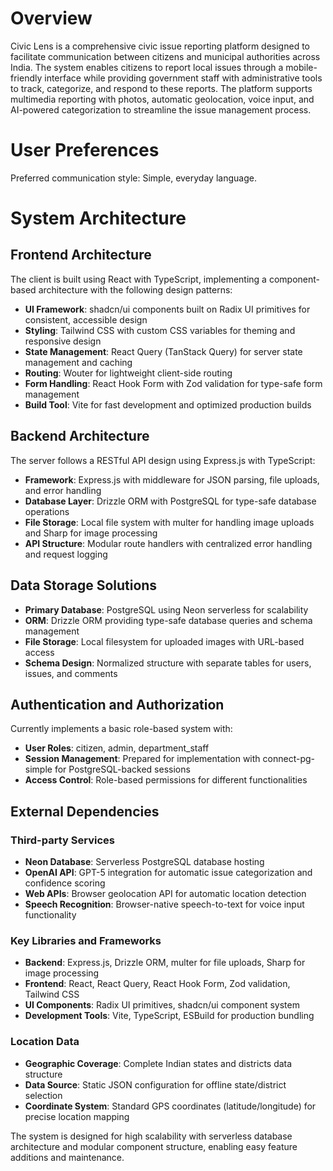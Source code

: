 # Overview

Civic Lens is a comprehensive civic issue reporting platform designed to facilitate communication between citizens and municipal authorities across India. The system enables citizens to report local issues through a mobile-friendly interface while providing government staff with administrative tools to track, categorize, and respond to these reports. The platform supports multimedia reporting with photos, automatic geolocation, voice input, and AI-powered categorization to streamline the issue management process.

# User Preferences

Preferred communication style: Simple, everyday language.

# System Architecture

## Frontend Architecture
The client is built using React with TypeScript, implementing a component-based architecture with the following design patterns:
- **UI Framework**: shadcn/ui components built on Radix UI primitives for consistent, accessible design
- **Styling**: Tailwind CSS with custom CSS variables for theming and responsive design
- **State Management**: React Query (TanStack Query) for server state management and caching
- **Routing**: Wouter for lightweight client-side routing
- **Form Handling**: React Hook Form with Zod validation for type-safe form management
- **Build Tool**: Vite for fast development and optimized production builds

## Backend Architecture
The server follows a RESTful API design using Express.js with TypeScript:
- **Framework**: Express.js with middleware for JSON parsing, file uploads, and error handling
- **Database Layer**: Drizzle ORM with PostgreSQL for type-safe database operations
- **File Storage**: Local file system with multer for handling image uploads and Sharp for image processing
- **API Structure**: Modular route handlers with centralized error handling and request logging

## Data Storage Solutions
- **Primary Database**: PostgreSQL using Neon serverless for scalability
- **ORM**: Drizzle ORM providing type-safe database queries and schema management
- **File Storage**: Local filesystem for uploaded images with URL-based access
- **Schema Design**: Normalized structure with separate tables for users, issues, and comments

## Authentication and Authorization
Currently implements a basic role-based system with:
- **User Roles**: citizen, admin, department_staff
- **Session Management**: Prepared for implementation with connect-pg-simple for PostgreSQL-backed sessions
- **Access Control**: Role-based permissions for different functionalities

## External Dependencies

### Third-party Services
- **Neon Database**: Serverless PostgreSQL database hosting
- **OpenAI API**: GPT-5 integration for automatic issue categorization and confidence scoring
- **Web APIs**: Browser geolocation API for automatic location detection
- **Speech Recognition**: Browser-native speech-to-text for voice input functionality

### Key Libraries and Frameworks
- **Backend**: Express.js, Drizzle ORM, multer for file uploads, Sharp for image processing
- **Frontend**: React, React Query, React Hook Form, Zod validation, Tailwind CSS
- **UI Components**: Radix UI primitives, shadcn/ui component system
- **Development Tools**: Vite, TypeScript, ESBuild for production bundling

### Location Data
- **Geographic Coverage**: Complete Indian states and districts data structure
- **Data Source**: Static JSON configuration for offline state/district selection
- **Coordinate System**: Standard GPS coordinates (latitude/longitude) for precise location mapping

The system is designed for high scalability with serverless database architecture and modular component structure, enabling easy feature additions and maintenance.